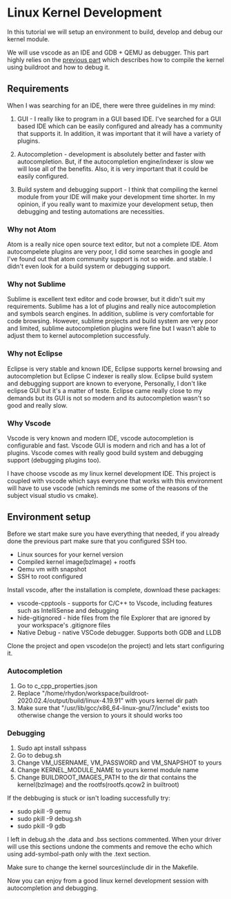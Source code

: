 # Linux Kernel Development
In this tutorial we will setup an environment to build, develop and debug our kernel module.

We will use vscode as an IDE and GDB + QEMU as debugger. This part highly relies on the [previous part](https://github.com/Rhydon1337/linux-kernel-debugging)
which describes how to compile the kernel using buildroot and how to debug it.

## Requirements
When I was searching for an IDE, there were three guidelines in my mind:

1. GUI - I really like to program in a GUI based IDE. I've searched for a GUI based IDE which can be easily configured and already has a community that supports it. In addition, it was important that it will have a variety of plugins.

2. Autocompletion - development is absolutely better and faster with autocompletion. But, if the autocompletion engine/indexer is slow we will lose all of the benefits. Also, it is very important that it could be easily configured.

3. Build system and debugging support - I think that compiling the kernel module from your IDE will make your development time shorter. In my opinion, if you really want to maximize your development setup, then debugging and testing automations are necessities. 

### Why not Atom
Atom is a really nice open source text editor, but not a complete IDE. Atom autocompelete plugins are very poor, I did some searches in google and I've found out that atom community support is not so wide. and stable. I didn't even look for a build system or debugging support.

### Why not Sublime
Sublime is excellent text editor and code browser, but it didn't suit my requirements. Sublime has a lot of plugins and really nice autocompletion and symbols search engines. In addition, sublime is very comfortable for code browsing. However, sublime projects and build system are very poor and limited, sublime autocompletion plugins were fine but I wasn't able to adjust them to kernel autocompletion successfuly.

### Why not Eclipse
Eclipse is very stable and known IDE, Eclipse supports kernel browsing and autocompletion but Eclipse C indexer is really slow.
Eclipse build system and debugging support are known to everyone, Personally, I don't like eclipse GUI but it's a matter of teste. Eclipse came really close to my demands but its GUI is not so modern and its autocompletion wasn't so good and really slow.

### Why Vscode
Vscode is very known and modern IDE, vscode autocompletion is configurable and fast. Vscode GUI is modern and rich and has a lot of plugins. Vscode comes with really good build system and debugging support (debugging plugins too).

I have choose vscode as my linux kernel development IDE. This project is coupled with vscode which says everyone that works with this environment will have to use vscode (which reminds me some of the reasons of the subject visual studio vs cmake).

## Environment setup

Before we start make sure you have everything that needed, if you already done the previous part make sure that you configured SSH too.

* Linux sources for your kernel version
* Compiled kernel image(bzImage) + rootfs
* Qemu vm with snapshot
* SSH to root configured

Install vscode, after the installation is complete, download these packages:

* vscode-cpptools - supports for C/C++ to Vscode, including features such as IntelliSense and debugging
* hide-gitignored - hide files from the file Explorer that are ignored by your workspace's .gitignore files
* Native Debug - native VSCode debugger. Supports both GDB and LLDB

Clone the project and open vscode(on the project) and lets start configuring it.

### Autocompletion

1. Go to c_cpp_properties.json
2. Replace "/home/rhydon/workspace/buildroot-2020.02.4/output/build/linux-4.19.91" with yours kernel dir path
3. Make sure that "/usr/lib/gcc/x86_64-linux-gnu/7/include" exists too otherwise change the version to yours it should works too
 
### Debugging

1. Sudo apt install sshpass
2. Go to debug.sh
3. Change VM_USERNAME, VM_PASSWORD and VM_SNAPSHOT to yours 
4. Change KERNEL_MODULE_NAME to yours kernel module name
5. Change BUILDROOT_IMAGES_PATH to the dir that contains the kernel(bzImage) and the rootfs(rootfs.qcow2 in builtroot)

If the debbuging is stuck or isn't loading successfully try:

* sudo pkill -9 qemu
* sudo pkill -9 debug.sh
* sudo pkill -9 gdb

I left in debug.sh the .data and .bss sections commented. When your driver will use this sections undone the comments and remove the echo which using add-symbol-path only with the .text section.

Make sure to change the kernel sources\include dir in the Makefile.

Now you can enjoy from a good linux kernel development session with autocompletion and debugging.


